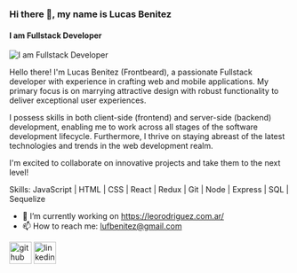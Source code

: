 ### Hi there 👋, my name is Lucas Benitez
#### I am Fullstack Developer
![I am Fullstack Developer](https://i.imgur.com/qrH0XoA.png)

Hello there! I'm Lucas Benitez (Frontbeard), a passionate Fullstack developer with experience in crafting web and mobile applications. My primary focus is on marrying attractive design with robust functionality to deliver exceptional user experiences.

I possess skills in both client-side (frontend) and server-side (backend) development, enabling me to work across all stages of the software development lifecycle. Furthermore, I thrive on staying abreast of the latest technologies and trends in the web development realm. 

I'm excited to collaborate on innovative projects and take them to the next level!

Skills: JavaScript | HTML | CSS | React | Redux | Git | Node | Express | SQL | Sequelize

- 🔭 I’m currently working on https://leorodriguez.com.ar/ 
- 📫 How to reach me: lufbenitez@gmail.com 

[<img src='https://cdn.jsdelivr.net/npm/simple-icons@3.0.1/icons/github.svg' alt='github' height='40'>](https://github.com/https://github.com/Frontbeard)  [<img src='https://cdn.jsdelivr.net/npm/simple-icons@3.0.1/icons/linkedin.svg' alt='linkedin' height='40'>](https://www.linkedin.com/in/https://www.linkedin.com/in/frontbeard//)  

